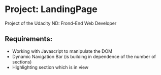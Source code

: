 Project: LandingPage
==============
Project of the Udacity ND: Frond-End Web Developer

Requirements:
--------------
- Working with Javascript to manipulate the DOM
- Dynamic Navigation Bar (is building in dependence of the number of sections)
- Highlighting section which is in view





